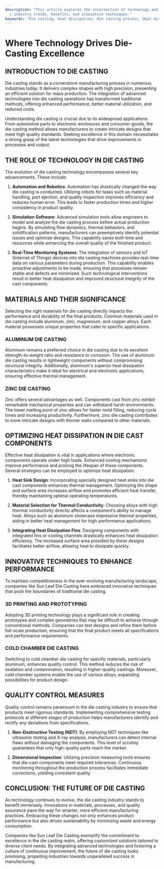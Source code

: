 ```yaml
---
description: "This article explores the intersection of technology and die-casting, highlighting\
  \ industry trends, benefits, and innovative techniques."
keywords: "Die casting, Heat dissipation, Die casting process, Heat dissipation efficiency"
---
```

# Where Technology Drives Die-Casting Excellence

## INTRODUCTION TO DIE CASTING

Die casting stands as a cornerstone manufacturing process in numerous industries today. It delivers complex shapes with high precision, presenting an efficient solution for mass production. The integration of advanced technologies into die casting operations has transformed traditional methods, offering enhanced performance, better material utilization, and reduced costs. 

Understanding die casting is crucial due to its widespread applications. From automotive parts to electronic enclosures and consumer goods, the die casting method allows manufacturers to create intricate designs that meet high quality standards. Seeking excellence in this domain necessitates a strong grasp of the latest technologies that drive improvements in processes and output.

## THE ROLE OF TECHNOLOGY IN DIE CASTING

The evolution of die casting technology encompasses several key advancements. These include:

1. **Automation and Robotics**: Automation has drastically changed the way die casting is conducted. Utilizing robots for tasks such as material handling, part ejection, and quality inspection improves efficiency and reduces human error. This leads to faster production times and higher consistency in product quality.

2. **Simulation Software**: Advanced simulation tools allow engineers to model and analyze the die casting process before actual production begins. By simulating flow dynamics, thermal behaviors, and solidification patterns, manufacturers can preemptively identify potential issues and optimize designs. This capability saves both time and resources while enhancing the overall quality of the finished product.

3. **Real-Time Monitoring Systems**: The integration of sensors and IoT (Internet of Things) devices into die casting machines provides real-time data on various parameters during production. This capability enables proactive adjustments to be made, ensuring that processes remain stable and defects are minimized. Such technological interventions result in better heat dissipation and improved structural integrity of the cast components.

## MATERIALS AND THEIR SIGNIFICANCE

Selecting the right materials for die casting directly impacts the performance and durability of the final products. Common materials used in die casting include aluminum, zinc, magnesium, and copper alloys. Each material possesses unique properties that cater to specific applications.

### ALUMINUM DIE CASTING

Aluminum remains a preferred choice in die casting due to its excellent strength-to-weight ratio and resistance to corrosion. The use of aluminum die casting results in lightweight components without compromising structural integrity. Additionally, aluminum's superior heat dissipation characteristics make it ideal for electrical and electronic applications, ensuring effective thermal management.

### ZINC DIE CASTING

Zinc offers several advantages as well. Components cast from zinc exhibit remarkable mechanical properties and can withstand harsh environments. The lower melting point of zinc allows for faster mold filling, reducing cycle times and increasing productivity. Furthermore, zinc die casting contributes to more intricate designs with thinner walls compared to other materials.

## OPTIMIZING HEAT DISSIPATION IN DIE CAST COMPONENTS

Effective heat dissipation is vital in applications where electronic components operate under high loads. Enhanced cooling mechanisms improve performance and prolong the lifespan of these components. Several strategies can be employed to optimize heat dissipation:

1. **Heat Sink Design**: Incorporating specially designed heat sinks into die cast components enhances thermal management. Optimizing the shape and surface area increases airflow and promotes efficient heat transfer, thereby maintaining optimal operating temperatures.

2. **Material Selection for Thermal Conductivity**: Choosing alloys with high thermal conductivity directly affects a component’s ability to manage heat. Alloys such as aluminum showcase impressive thermal properties, aiding in better heat management for high-performance applications.

3. **Integrating Heat Dissipation Fins**: Designing components with integrated fins or cooling channels drastically enhances heat dissipation efficiency. The increased surface area provided by these designs facilitates better airflow, allowing heat to dissipate quickly.

## INNOVATIVE TECHNIQUES TO ENHANCE PERFORMANCE

To maintain competitiveness in the ever-evolving manufacturing landscape, companies like Sun Leaf Die Casting have embraced innovative techniques that push the boundaries of traditional die casting.

### 3D PRINTING AND PROTOTYPING

Adopting 3D printing technology plays a significant role in creating prototypes and complex geometries that may be difficult to achieve through conventional methods. Companies can test designs and refine them before full-scale production, ensuring that the final product meets all specifications and performance requirements.

### COLD CHAMBER DIE CASTING

Switching to cold chamber die casting for specific materials, particularly aluminum, enhances quality control. This method reduces the risk of oxidation and contamination, resulting in higher-quality castings. Moreover, cold chamber systems enable the use of various alloys, expanding possibilities for product design.

## QUALITY CONTROL MEASURES

Quality control remains paramount in the die casting industry to ensure that products meet rigorous standards. Implementing comprehensive testing protocols at different stages of production helps manufacturers identify and rectify any deviations from specifications.

1. **Non-Destructive Testing (NDT)**: By employing NDT techniques like ultrasonic testing and X-ray analysis, manufacturers can detect internal flaws without damaging the components. This level of scrutiny guarantees that only high-quality parts reach the market.

2. **Dimensional Inspection**: Utilizing precision measuring tools ensures that die-cast components meet required tolerances. Continuous monitoring throughout the production process facilitates immediate corrections, yielding consistent quality.

## CONCLUSION: THE FUTURE OF DIE CASTING

As technology continues to evolve, the die casting industry stands to benefit immensely. Innovations in materials, processes, and quality assurance pave the way for smarter, more efficient manufacturing practices. Embracing these changes not only enhances product performance but also drives sustainability by minimizing waste and energy consumption.

Companies like Sun Leaf Die Casting exemplify the commitment to excellence in the die casting realm, offering customized solutions tailored to diverse client needs. By integrating advanced technologies and fostering a culture of continuous improvement, the future of die casting looks promising, propelling industries towards unparalleled success in manufacturing.
